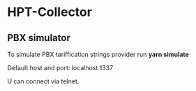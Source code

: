 # HPT-Collector
## PBX simulator
To simulate PBX tariffication strings provider run **yarn simulate**

Default host and port: localhost 1337

U can connect via telnet.